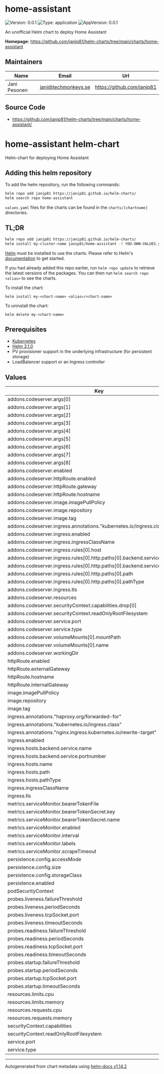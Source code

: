 # home-assistant

![Version: 0.0.1](https://img.shields.io/badge/Version-0.0.1-informational?style=flat-square) ![Type: application](https://img.shields.io/badge/Type-application-informational?style=flat-square) ![AppVersion: 0.0.1](https://img.shields.io/badge/AppVersion-0.0.1-informational?style=flat-square)

An unofficial Helm chart to deploy Home Assistant

**Homepage:** <https://github.com/janip81/helm-charts/tree/main/charts/home-assistant>

## Maintainers

| Name | Email | Url |
| ---- | ------ | --- |
| Jani Pesonen | <jani@techmonkeys.se> | <https://github.com/janip81> |

## Source Code

* <https://github.com/janip81/helm-charts/tree/main/charts/home-assistant/>

# home-assistant helm-chart
Helm-chart for deploying Home Assistant

## Adding this helm repository

To add the helm repository, run the following commands:

```bash
helm repo add janip81 https://janip81.github.io/helm-charts/
helm search repo home-assistant
```

`values.yaml` files for the charts can be found in the `charts/[chartname]` directories.

## TL;DR

```bash
helm repo add janip81 https://janip81.github.io/helm-charts/
helm install my-cluster-name janip81/home-assistant -f YOU-OWN-VALUES.yaml
```

[Helm](https://helm.sh) must be installed to use the charts.  Please refer to
Helm's [documentation](https://helm.sh/docs) to get started.

If you had already added this repo earlier, run `helm repo update` to retrieve
the latest versions of the packages.  You can then run `helm search repo
<alias>` to see the charts.

To install the <chart-name> chart:

    helm install my-<chart-name> <alias>/<chart-name>

To uninstall the chart:

    helm delete my-<chart-name>

## Prerequisites

- [Kubernetes](https://kubernetes.io/)
- [Helm 3.1.0](https://helm.sh)
- PV provisioner support in the underlying infrastructure (for persistent storage)
- LoadBalancer support or an Ingress controller

## Values

| Key | Type | Default | Description |
|-----|------|---------|-------------|
| addons.codeserver.args[0] | string | `"--auth"` |  |
| addons.codeserver.args[1] | string | `"none"` |  |
| addons.codeserver.args[2] | string | `"--user-data-dir"` |  |
| addons.codeserver.args[3] | string | `"/config/.vscode"` |  |
| addons.codeserver.args[4] | string | `"--extensions-dir"` |  |
| addons.codeserver.args[5] | string | `"/config/.vscode"` |  |
| addons.codeserver.args[6] | string | `"--port"` |  |
| addons.codeserver.args[7] | string | `"12321"` |  |
| addons.codeserver.args[8] | string | `"/config"` |  |
| addons.codeserver.enabled | bool | `true` |  |
| addons.codeserver.httpRoute.enabled | bool | `true` |  |
| addons.codeserver.httpRoute.gateway | string | `"internal-shared"` |  |
| addons.codeserver.httpRoute.hostname | string | `"vshass.domain.com"` |  |
| addons.codeserver.image.imagePullPolicy | string | `"IfNotPresent"` |  |
| addons.codeserver.image.repository | string | `"codercom/code-server"` |  |
| addons.codeserver.image.tag | string | `"4.7.1"` |  |
| addons.codeserver.ingress.annotations."kubernetes.io/ingress.class" | string | `"haproxy"` |  |
| addons.codeserver.ingress.enabled | bool | `false` |  |
| addons.codeserver.ingress.ingressClassName | string | `"nginx-example"` |  |
| addons.codeserver.ingress.rules[0].host | string | `"hass.domain.com"` |  |
| addons.codeserver.ingress.rules[0].http.paths[0].backend.service.name | string | `"test"` |  |
| addons.codeserver.ingress.rules[0].http.paths[0].backend.service.port.number | int | `12321` |  |
| addons.codeserver.ingress.rules[0].http.paths[0].path | string | `"/"` |  |
| addons.codeserver.ingress.rules[0].http.paths[0].pathType | string | `"Prefix"` |  |
| addons.codeserver.ingress.tls | list | `[]` |  |
| addons.codeserver.resources | object | `{}` |  |
| addons.codeserver.securityContext.capabilities.drop[0] | string | `"all"` |  |
| addons.codeserver.securityContext.readOnlyRootFilesystem | bool | `true` |  |
| addons.codeserver.service.port | int | `12321` |  |
| addons.codeserver.service.type | string | `"ClusterIP"` |  |
| addons.codeserver.volumeMounts[0].mountPath | string | `"/config"` |  |
| addons.codeserver.volumeMounts[0].name | string | `"config"` |  |
| addons.codeserver.workingDir | string | `"/config"` |  |
| httpRoute.enabled | bool | `false` |  |
| httpRoute.externalGateway | string | `""` |  |
| httpRoute.hostname | string | `"hass.domain.com"` |  |
| httpRoute.internalGateway | string | `""` |  |
| image.imagePullPolicy | string | `"IfNotPresent"` |  |
| image.repository | string | `"ghcr.io/home-assistant/home-assistant"` |  |
| image.tag | string | `"2023.10.1"` |  |
| ingress.annotations."haproxy.org/forwarded-for" | string | `"true"` |  |
| ingress.annotations."kubernetes.io/ingress.class" | string | `"haproxy"` |  |
| ingress.annotations."nginx.ingress.kubernetes.io/rewrite-target" | string | `"/"` |  |
| ingress.enabled | bool | `false` |  |
| ingress.hosts.backend.service.name | string | `"test"` |  |
| ingress.hosts.backend.service.portnumber | int | `8123` |  |
| ingress.hosts.name | string | `"hass.domain.com"` |  |
| ingress.hosts.path | string | `"/"` |  |
| ingress.hosts.pathType | string | `"Prefix"` |  |
| ingress.ingressClassName | string | `"nginx-example"` |  |
| ingress.tls | list | `[]` |  |
| metrics.serviceMonitor.bearerTokenFile | string | `nil` |  |
| metrics.serviceMonitor.bearerTokenSecret.key | string | `"azt2FBZ5GBshXpYYZ7_Vku6qSwhZeRP8iyQWBNfWaIU"` |  |
| metrics.serviceMonitor.bearerTokenSecret.name | string | `"prometheus"` |  |
| metrics.serviceMonitor.enabled | bool | `true` |  |
| metrics.serviceMonitor.interval | string | `"1m"` |  |
| metrics.serviceMonitor.labels | object | `{}` |  |
| metrics.serviceMonitor.scrapeTimeout | string | `nil` |  |
| persistence.config.accessMode | string | `"ReadWriteOnce"` |  |
| persistence.config.size | string | `"10Gi"` |  |
| persistence.config.storageClass | string | `"storageclass"` |  |
| persistence.enabled | bool | `true` |  |
| podSecurityContext | string | `nil` |  |
| probes.liveness.failureThreshold | int | `3` |  |
| probes.liveness.periodSeconds | int | `10` |  |
| probes.liveness.tcpSocket.port | int | `8123` |  |
| probes.liveness.timeoutSeconds | int | `1` |  |
| probes.readiness.failureThreshold | int | `3` |  |
| probes.readiness.periodSeconds | int | `10` |  |
| probes.readiness.tcpSocket.port | int | `8123` |  |
| probes.readiness.timeoutSeconds | int | `1` |  |
| probes.startup.failureThreshold | int | `30` |  |
| probes.startup.periodSeconds | int | `5` |  |
| probes.startup.tcpSocket.port | int | `8123` |  |
| probes.startup.timeoutSeconds | int | `1` |  |
| resources.limits.cpu | string | `"500m"` |  |
| resources.limits.memory | string | `"1024Mi"` |  |
| resources.requests.cpu | string | `"20m"` |  |
| resources.requests.memory | string | `"512Mi"` |  |
| securityContext.capabilities | string | `nil` |  |
| securityContext.readOnlyRootFilesystem | bool | `false` |  |
| service.port | int | `8123` |  |
| service.type | string | `"ClusterIP"` |  |

----------------------------------------------
Autogenerated from chart metadata using [helm-docs v1.14.2](https://github.com/norwoodj/helm-docs/releases/v1.14.2)